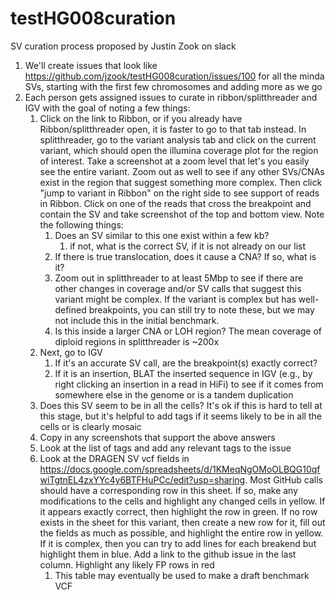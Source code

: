 # testHG008curation

SV curation process proposed by Justin Zook on slack
1. We'll create issues that look like https://github.com/jzook/testHG008curation/issues/100 for all the minda SVs, starting with the first few chromosomes and adding more as we go
2. Each person gets assigned issues to curate in ribbon/splitthreader and IGV with the goal of noting a few things:
    1. Click on the link to Ribbon, or if you already have Ribbon/splitthreader open, it is faster to go to that tab instead. In splitthreader, go to the variant analysis tab and click on the current variant, which should open the illumina coverage plot for the region of interest. Take a screenshot at a zoom level that let's you easily see the entire variant. Zoom out as well to see if any other SVs/CNAs exist in the region that suggest something more complex. Then click "jump to variant in Ribbon" on the right side to see support of reads in Ribbon. Click on one of the reads that cross the breakpoint and contain the SV and take screenshot of the top and bottom view. Note the following things:
        1. Does an SV similar to this one exist within a few kb?
            1. if not, what is the correct SV, if it is not already on our list
        2. If there is true translocation, does it cause a CNA? If so, what is it?
        3. Zoom out in splitthreader to at least 5Mbp to see if there are other changes in coverage and/or SV calls that suggest this variant might be complex. If the variant is complex but has well-defined breakpoints, you can still try to note these, but we may not include this in the initial benchmark.
        4. Is this inside a larger CNA or LOH region? The mean coverage of diploid regions in splitthreader is ~200x
    2. Next, go to IGV
        1. If it's an accurate SV call, are the breakpoint(s) exactly correct?
        2. If it is an insertion, BLAT the inserted sequence in IGV (e.g., by right clicking an insertion in a read in HiFi) to see if it comes from somewhere else in the genome or is a tandem duplication
    3. Does this SV seem to be in all the cells? It's ok if this is hard to tell at this stage, but it's helpful to add tags if it seems likely to be in all the cells or is clearly mosaic
    4. Copy in any screenshots that support the above answers
    5. Look at the list of tags and add any relevant tags to the issue
    6. Look at the DRAGEN SV vcf fields in https://docs.google.com/spreadsheets/d/1KMeqNgOMoOLBQG10qfwiTgtnEL4zxYYc4y6BTFHuPCc/edit?usp=sharing. Most GitHub calls should have a corresponding row in this sheet. If so, make any modifications to the cells and highlight any changed cells in yellow. If it appears exactly correct, then highlight the row in green. If no row exists in the sheet for this variant, then create a new row for it, fill out the fields as much as possible, and highlight the entire row in yellow. If it is complex, then you can try to add lines for each breakend but highlight them in blue. Add a link to the github issue in the last column. Highlight any likely FP rows in red
        1. This table may eventually be used to make a draft benchmark VCF
